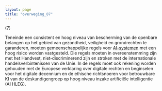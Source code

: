 ```yaml
---
layout: page
title: "overweging_07"
---
```


(7) 

Teneinde een consistent en hoog niveau van bescherming van de openbare belangen op het gebied van gezondheid, veiligheid en grondrechten te garanderen, moeten gemeenschappelijke regels voor [AI-systemen](a3.md#^ai-systeem) met een hoog risico worden vastgesteld. Die regels moeten in overeenstemming zijn met het Handvest, niet-discriminerend zijn en stroken met de internationale handelsverbintenissen van de Unie. In de regels moet ook rekening worden gehouden met de Europese verklaring over digitale rechten en beginselen voor het digitale decennium en de ethische richtsnoeren voor betrouwbare KI van de deskundigengroep op hoog niveau inzake artificiële intelligentie (AI HLEG).